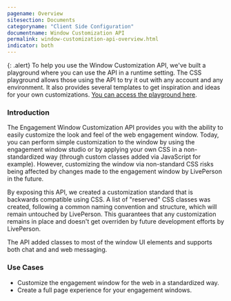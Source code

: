 ```yaml
---
pagename: Overview
sitesection: Documents
categoryname: "Client Side Configuration"
documentname: Window Customization API
permalink: window-customization-api-overview.html
indicator: both
---
```


{: .alert}
To help you use the Window Customization API, we've built a playground where you can use the API in a runtime setting. The CSS playground allows those using the API to try it out with any account and any environment. It also provides several templates to get inspiration and ideas for your own customizations. [You can access the playground here](/assets/css-playground/).

### Introduction

The Engagement Window Customization API provides you with the ability to easily customize the look and feel of the web engagement window. Today, you can perform simple customization to the window by using the engagement window studio or by applying your own CSS in a non-standardized way (through custom classes added via JavaScript for example). However, customizing the window via non-standard CSS risks being affected by changes made to the engagement window by LivePerson in the future.

By exposing this API, we created a customization standard that is backwards compatible using CSS. A list of "reserved" CSS classes was created, following a common naming convention and structure, which will remain untouched by LivePerson. This guarantees that any customization remains in place and doesn't get overriden by future development efforts by LivePerson.

The API added classes to most of the window UI elements and supports both chat and and web messaging.

### Use Cases

* Customize the engagement window for the web in a standardized way.
* Create a full page experience for your engagement windows.
